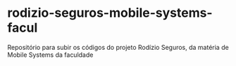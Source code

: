 # rodizio-seguros-mobile-systems-facul
Repositório para subir os códigos do projeto Rodízio Seguros, da matéria de Mobile Systems da faculdade
